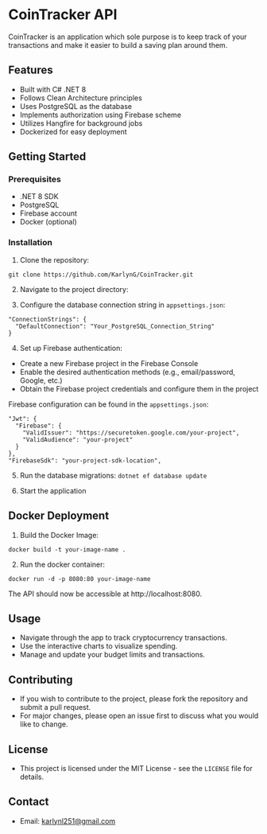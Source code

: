# CoinTracker API

CoinTracker is an application which sole purpose is to keep track of your transactions and make it easier to build a saving plan around them.

## Features

- Built with C# .NET 8
- Follows Clean Architecture principles
- Uses PostgreSQL as the database
- Implements authorization using Firebase scheme
- Utilizes Hangfire for background jobs
- Dockerized for easy deployment

## Getting Started

### Prerequisites

- .NET 8 SDK
- PostgreSQL
- Firebase account
- Docker (optional)

### Installation

1. Clone the repository:
```
git clone https://github.com/KarlynG/CoinTracker.git
```
2. Navigate to the project directory:

3. Configure the database connection string in `appsettings.json`:
```
"ConnectionStrings": {
  "DefaultConnection": "Your_PostgreSQL_Connection_String"
}
```
4. Set up Firebase authentication:

- Create a new Firebase project in the Firebase Console
- Enable the desired authentication methods (e.g., email/password, Google, etc.)
- Obtain the Firebase project credentials and configure them in the project

Firebase configuration can be found in the `appsettings.json`:
```
"Jwt": {
  "Firebase": {
    "ValidIssuer": "https://securetoken.google.com/your-project",
    "ValidAudience": "your-project"
  }
},
"FirebaseSdk": "your-project-sdk-location",
```

5. Run the database migrations:
   ```dotnet ef database update```

6. Start the application


## Docker Deployment
1. Build the Docker Image:
```docker
docker build -t your-image-name .
```
2. Run the docker container:
```docker
docker run -d -p 8080:80 your-image-name
```

The API should now be accessible at http://localhost:8080.
## Usage

- Navigate through the app to track cryptocurrency transactions.
- Use the interactive charts to visualize spending.
- Manage and update your budget limits and transactions.

## Contributing

- If you wish to contribute to the project, please fork the repository and submit a pull request.
- For major changes, please open an issue first to discuss what you would like to change.

## License

- This project is licensed under the MIT License - see the `LICENSE` file for details.

## Contact

- Email: karlynl251@gmail.com
